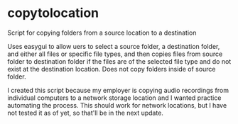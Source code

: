 # copytolocation
Script for copying folders from a source location to a destination

Uses easygui to allow uers to select a source folder, a destination folder, and either all files or specific file types, 
and then copies files from source folder to destination folder if the files are of the selected file type and do
not exist at the destination location. Does not copy folders inside of source folder.

I created this script because my employer is copying audio recordings from individual computers to a network storage location
and I wanted practice automating the process. This should work for network locations, but I have not tested it as of yet, so that'll 
be in the next update.
